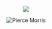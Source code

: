 <p align="center">
  <a href="https://github.com/piercemorris"><img src="https://readme-typing-svg.demolab.com?font=Fira+Code&duration=3000&pause=1000&color=518DF7&center=true&vCenter=true&width=600&height=100&lines=Pierce+Morris"></a>
</p>
<p align="center"><img src="https://github-readme-streak-stats.herokuapp.com/?user=piercemorris&theme=material" alt="Pierce Morris" /></p>